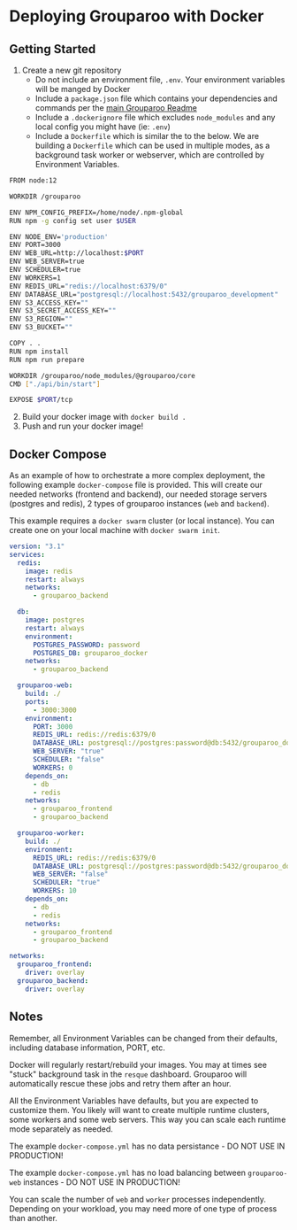 # Deploying Grouparoo with Docker

## Getting Started

1. Create a new git repository
   - Do not include an environment file, `.env`. Your environment variables will be manged by Docker
   - Include a `package.json` file which contains your dependencies and commands per the [main Grouparoo Readme](https://github.com/grouparoo/grouparoo/blob/master/README.md)
   - Include a `.dockerignore` file which excludes `node_modules` and any local config you might have (ie: `.env`)
   - Include a `Dockerfile` which is similar the to the below. We are building a `Dockerfile` which can be used in multiple modes, as a background task worker or webserver, which are controlled by Environment Variables.

```bash
FROM node:12

WORKDIR /grouparoo

ENV NPM_CONFIG_PREFIX=/home/node/.npm-global
RUN npm -g config set user $USER

ENV NODE_ENV='production'
ENV PORT=3000
ENV WEB_URL=http://localhost:$PORT
ENV WEB_SERVER=true
ENV SCHEDULER=true
ENV WORKERS=1
ENV REDIS_URL="redis://localhost:6379/0"
ENV DATABASE_URL="postgresql://localhost:5432/grouparoo_development"
ENV S3_ACCESS_KEY=""
ENV S3_SECRET_ACCESS_KEY=""
ENV S3_REGION=""
ENV S3_BUCKET=""

COPY . .
RUN npm install
RUN npm run prepare

WORKDIR /grouparoo/node_modules/@grouparoo/core
CMD ["./api/bin/start"]

EXPOSE $PORT/tcp
```

2. Build your docker image with `docker build .`
3. Push and run your docker image!

## Docker Compose

As an example of how to orchestrate a more complex deployment, the following example `docker-compose` file is provided. This will create our needed networks (frontend and backend), our needed storage servers (postgres and redis), 2 types of grouparoo instances (`web` and `backend`).

This example requires a `docker swarm` cluster (or local instance). You can create one on your local machine with `docker swarm init`.

```yml
version: "3.1"
services:
  redis:
    image: redis
    restart: always
    networks:
      - grouparoo_backend

  db:
    image: postgres
    restart: always
    environment:
      POSTGRES_PASSWORD: password
      POSTGRES_DB: grouparoo_docker
    networks:
      - grouparoo_backend

  grouparoo-web:
    build: ./
    ports:
      - 3000:3000
    environment:
      PORT: 3000
      REDIS_URL: redis://redis:6379/0
      DATABASE_URL: postgresql://postgres:password@db:5432/grouparoo_docker
      WEB_SERVER: "true"
      SCHEDULER: "false"
      WORKERS: 0
    depends_on:
      - db
      - redis
    networks:
      - grouparoo_frontend
      - grouparoo_backend

  grouparoo-worker:
    build: ./
    environment:
      REDIS_URL: redis://redis:6379/0
      DATABASE_URL: postgresql://postgres:password@db:5432/grouparoo_docker
      WEB_SERVER: "false"
      SCHEDULER: "true"
      WORKERS: 10
    depends_on:
      - db
      - redis
    networks:
      - grouparoo_frontend
      - grouparoo_backend

networks:
  grouparoo_frontend:
    driver: overlay
  grouparoo_backend:
    driver: overlay
```

## Notes

Remember, all Environment Variables can be changed from their defaults, including database information, PORT, etc.

Docker will regularly restart/rebuild your images. You may at times see "stuck" background task in the `resque` dashboard. Grouparoo will automatically rescue these jobs and retry them after an hour.

All the Environment Variables have defaults, but you are expected to customize them. You likely will want to create multiple runtime clusters, some workers and some web servers. This way you can scale each runtime mode separately as needed.

The example `docker-compose.yml` has no data persistance - DO NOT USE IN PRODUCTION!

The example `docker-compose.yml` has no load balancing between `grouparoo-web` instances - DO NOT USE IN PRODUCTION!

You can scale the number of `web` and `worker` processes independently. Depending on your workload, you may need more of one type of process than another.
